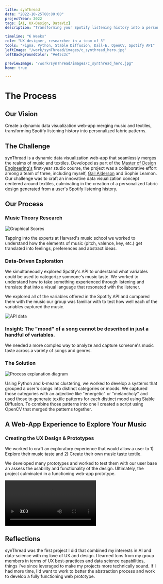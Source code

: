 ```yaml
---
title: synThread
date: "2022-10-25T00:00:00"
projectYear: 2022
tags: [AI, UX-Design, DataViz]
description: "Transforming your Spotify listening history into a personalized textile."

timeline: "6 Weeks"
role: "UX designer, researcher in a team of 3"
tools: "Figma, Python, Stable Diffusion, Dall-E, OpenCV, Spotify API"
leftImage: "/work/synThread/images/c_synthread_hero.jpg"
leftBackgroundColor: "#e45c3c"

previewImage: "/work/synThread/images/c_synthread_hero.jpg"
home: true

---
```

    
# The Process

## Our Vision
Create a dynamic data visualization web-app merging music and textiles, transforming Spotify listening history into personalized fabric patterns.

## The Challenge
synThread is a dynamic data visualization web-app that seamlessly merges the realms of music and textiles. Developed as part of the [Master of Design Engineering's](https://mde.harvard.edu/) first-year studio course, the project was a collaborative effort among a team of three, including myself, [Gail Alderson](http://Gailalderson.com) and Sophie Leamon. Our challenge was to craft an innovative data visualization concept centered around textiles, culminating in the creation of a personalized fabric design generated from a user's Spotify listening history.

## Our Process
### Music Theory Research

![Graphical Scores](/work/synThread/images/graphicalscores.png)

Tapping into the experts at Harvard's music school we worked to understand how the elements of music (pitch, valence, key, etc.) get translated into feelings, preferences and abstract ideas.
      
### Data-Driven Exploration
We simultaneously explored Spotify's API to understand what variables could be used to categorize someone's music taste. We worked to understand how to take something experienced through listening and translate that into a visual language that resonated with the listener.

We explored all of the variables offered in the Spotify API and compared them with the music our group was familiar with to test how well each of the variables captured the music. 

![API data](/work/synThread/images/apiexploration.png)

### **Insight: The "mood" of a song cannot be described in just a handful of variables.**

We needed a more complex way to analyze and capture someone's music taste across a variety of songs and genres. 

### The Solution

![Process explanation diagram](/work/synThread/images/process.png)

Using Python and k-means clustering, we worked to develop a systems that grouped a user's songs into distinct categories or moods. We captured those categories with an adjective like "energetic" or "melancholy" and used those to generate textile patterns for each distinct mood using Stable Diffusion. To combine those patterns into one I created a script using OpenCV that merged the patterns together. 

## A Web-App Experience to Explore Your Music

### Creating the UX Design & Prototypes
We worked to craft an exploratory experience that would allow a user to 1) Explore their music taste and 2) Create their own music taste textile. 

We developed many prototypes and worked to test them with our user base an assess the usability and functionality of the design. Ultimately, the project culminated in a functioning web-app prototype.

<video controls loop autoplay>
  <source src="/work/synThread/videos/c_demo.mp4" type="video/mp4">
  Your browser does not support the video tag.
</video>


## Reflections
synThread was the first project I did that combined my interests in AI and data-science with my love of UX and design. I learned tons from my group members in terms of UX best-practices and data science capabilities, things I've since leveraged to make my projects more technically sound. If I had more time, I'd want to work to better the abstraction process and work to develop a fully functioning web prototype. 

